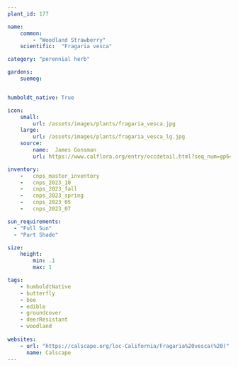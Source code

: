 ```yaml
---
plant_id: 177 

name: 
    common:  
        - "Woodland Strawberry" 
    scientific:  "Fragaria vesca"   

category: "perennial herb"

gardens: 
    suemeg: 


humboldt_native: True

icon: 
    small: 
        url: /assets/images/plants/fragaria_vesca.jpg 
    large: 
        url: /assets/images/plants/fragaria_vesca_lg.jpg 
    source: 
        name:  James Gonsman 
        url: https://www.calflora.org/entry/occdetail.html?seq_num=gp6440 

inventory: 
    -   cnps_master_inventory
    -   cnps_2023_10
    -   cnps_2023_fall
    -   cnps_2023_spring
    -   cnps_2023_05 
    -   cnps_2023_07 

sun_requirements:
  - "Full Sun"
  - "Part Shade"

size:
    height: 
        min: .1 
        max: 1

tags: 
    - humboldtNative
    - butterfly
    - bee
    - edible
    - groundcover
    - deerResistant
    - woodland
 
websites: 
    - url: "https://calscape.org/loc-California/Fragaria%20vesca(%20)"
      name: Calscape
---
```

